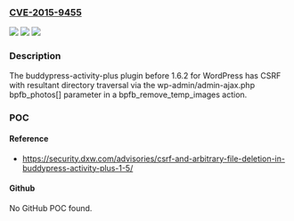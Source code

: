 ### [CVE-2015-9455](https://cve.mitre.org/cgi-bin/cvename.cgi?name=CVE-2015-9455)
![](https://img.shields.io/static/v1?label=Product&message=n%2Fa&color=blue)
![](https://img.shields.io/static/v1?label=Version&message=n%2Fa&color=blue)
![](https://img.shields.io/static/v1?label=Vulnerability&message=n%2Fa&color=brighgreen)

### Description

The buddypress-activity-plus plugin before 1.6.2 for WordPress has CSRF with resultant directory traversal via the wp-admin/admin-ajax.php bpfb_photos[] parameter in a bpfb_remove_temp_images action.

### POC

#### Reference
- https://security.dxw.com/advisories/csrf-and-arbitrary-file-deletion-in-buddypress-activity-plus-1-5/

#### Github
No GitHub POC found.

